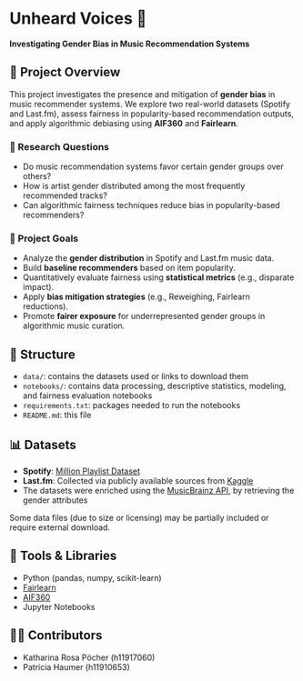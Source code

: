 # Unheard Voices 🎵
**Investigating Gender Bias in Music Recommendation Systems**

## 📌 Project Overview
This project investigates the presence and mitigation of **gender bias** in music recommender systems. We explore two real-world datasets (Spotify and Last.fm), assess fairness in popularity-based recommendation outputs, and apply algorithmic debiasing using **AIF360** and **Fairlearn**.

### 🎯 Research Questions
- Do music recommendation systems favor certain gender groups over others?
- How is artist gender distributed among the most frequently recommended tracks?
- Can algorithmic fairness techniques reduce bias in popularity-based recommenders?

### 🎯 Project Goals
- Analyze the **gender distribution** in Spotify and Last.fm music data.
- Build **baseline recommenders** based on item popularity.
- Quantitatively evaluate fairness using **statistical metrics** (e.g., disparate impact).
- Apply **bias mitigation strategies** (e.g., Reweighing, Fairlearn reductions).
- Promote **fairer exposure** for underrepresented gender groups in algorithmic music curation.

## 📁 Structure
- `data/`: contains the datasets used or links to download them
- `notebooks/`: contains data processing, descriptive statistics, modeling, and fairness evaluation notebooks
- `requirements.txt`: packages needed to run the notebooks
- `README.md`: this file

## 📊 Datasets
- **Spotify**: [Million Playlist Dataset](https://www.aicrowd.com/challenges/spotify-million-playlist-dataset-challenge)
- **Last.fm**: Collected via publicly available sources from [Kaggle](https://www.kaggle.com/datasets/harshal19t/lastfm-dataset)
- The datasets were enriched using the [MusicBrainz API](https://musicbrainz.org/), by retrieving the gender attributes

Some data files (due to size or licensing) may be partially included or require external download.

## 🧠 Tools & Libraries
- Python (pandas, numpy, scikit-learn)
- [Fairlearn](https://github.com/fairlearn/fairlearn) 
- [AIF360](https://github.com/Trusted-AI/AIF360)
- Jupyter Notebooks

## 👩‍💻 Contributors
- Katharina Rosa Pöcher (h11917060)
- Patricia Haumer (h11910653)

